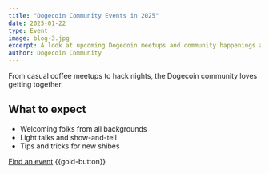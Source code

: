 ```yaml
---
title: "Dogecoin Community Events in 2025"
date: 2025-01-22
type: Event
image: blog-3.jpg
excerpt: A look at upcoming Dogecoin meetups and community happenings around the world.
author: Dogecoin Community
---
```


From casual coffee meetups to hack nights, the Dogecoin community loves getting together.

## What to expect

- Welcoming folks from all backgrounds
- Light talks and show-and-tell
- Tips and tricks for new shibes

[Find an event](https://community.dogecoin.com) {{gold-button}}


